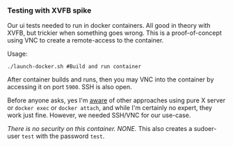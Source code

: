 ### Testing with XVFB spike

Our ui tests needed to run in docker containers. All good in theory with XVFB, but 
trickier when something goes wrong. This is a proof-of-concept using VNC to 
create a remote-access to the container.

Usage: 

    ./launch-docker.sh #Build and run container

After container builds and runs, then you may VNC into the container by accessing it on port `5900`. SSH is also open.

Before anyone asks, yes I'm [aware](http://fabiorehm.com/blog/2014/09/11/running-gui-apps-with-docker/) of other approaches
using pure X server or `docker exec` or `docker attach`, and while I'm certainly no expert, they work just fine. 
However, we needed SSH/VNC for our use-case. 

*There is no security on this container. NONE.* This also creates a sudoer-user `test` with the password `test`. 
